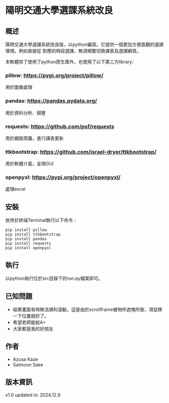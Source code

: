 
# 陽明交通大學選課系統改良

## 概述
陽明交通大學選課系統改良版，以python編寫。它提供一個更加方便直觀的選課環境。例如直接從
對應的時段選課，無須頻繁切換課表及選課網頁。

本軟體除了使用了python原生庫外，也使用了以下第三方library:

### pillow: https://pypi.org/project/pillow/
用於圖像處理

### pandas: https://pandas.pydata.org/
用於資料分析、歸整

### requests: https://github.com/psf/requests
用於網路爬蟲，進行課表更新

### ttkbootstrap: https://github.com/israel-dryer/ttkbootstrap/
用於軟體介面，呈現GUI

### openpyxl: https://pypi.org/project/openpyxl/
處理excel


## 安裝
依序於終端Terminal執行以下命令：
```
pip install pillow
pip install ttkbootstrap
pip install pandas
pip install requests
pip install openpyxl
```
## 執行
以python執行位於src目錄下的run.py檔案即可。

## 已知問題
- 結果畫面有時無法順利滾動，這是由於scrollframe被物件遮掩所致，滑鼠移一下位置就好了。
- 希望老師能給A+
- 大家都是我的好朋友

## 作者
- Azusa Kaze
- Salmoon Sake

## 版本資訊
v1.0 updated in: 2024.12.9
